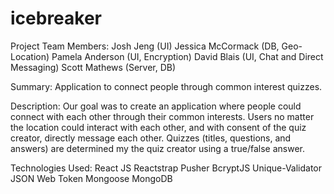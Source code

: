 # icebreaker

Project Team Members:
Josh Jeng (UI)
Jessica McCormack (DB, Geo-Location)
Pamela Anderson (UI, Encryption)
David Blais (UI, Chat and Direct Messaging)
Scott Mathews (Server, DB)

Summary:
Application to connect people through common interest quizzes.

Description: Our goal was to create an application where people could connect with each other through their common interests. Users no matter the location could interact with each other, and with consent of the quiz creator, directly message each other. Quizzes (titles, questions, and answers) are determined my the quiz creator using a true/false answer. 

Technologies Used:
React JS
Reactstrap
Pusher
BcryptJS
Unique-Validator
JSON Web Token
Mongoose
MongoDB

